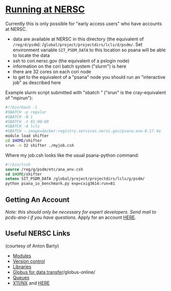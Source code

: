 [Running at NERSC](https://confluence.slac.stanford.edu/display/PCDS/Running+at+NERSC)
===
Currently this is only possible for "early access users" who have accounts at NERSC.

  - data are available at NERSC in this directory (the equivalent of `/reg/d/psdm`): /`global/project/projectdirs/lcls/d/psdm/`.  Set environment variable `SIT_PSDM_DATA` to this location so psana will be able to locate the data
  - ssh to cori.nersc.gov (the equivalent of a pslogin node)
  - information on the cori batch system ("slurm") is here
  - there are 32 cores on each cori node
  - to get to the equivalent of a "psana" node you should run an "interactive job" as described here

Example slurm script submitted with "sbatch <scriptname>" ("srun" is the cray-equivalent of "mpirun"):
```sh
#!/bin/bash -l
#SBATCH -p regular
#SBATCH -N 1
#SBATCH -t 01:00:00
#SBATCH -A lcls
#SBATCH --image=docker:registry.services.nersc.gov/psana:ana-0.17.4a
module load shifter
cd $HOME/shifter
srun -n 32 shifter ./myjob.csh
```

Where my job.csh looks like the usual psana-python command:

```tcsh
#!/bin/tcsh
source /reg/g/psdm/etc/ana_env.csh
cd $HOME/shifter
setenv SIT_PSDM_DATA /global/project/projectdirs/lcls/g/psdm/
python psana_io_benchmark.py exp=cxig3614:run=81
```

Getting An Account
---
*Note: this should only be necessary for expert developers.  Send mail to pcds-ana-l if you have questions.*
Apply for an account [HERE](http://www.nersc.gov/users/accounts/user-accounts/get-a-nersc-account/).

Useful NERSC Links
---
(courtesy of Anton Barty)
 
  - [Modules](http://www.nersc.gov/users/software/nersc-user-environment/modules/)
  - [Version control](http://www.nersc.gov/users/software/version-control-tools/)
  - [Libraries](http://www.nersc.gov/users/software/programming-libraries/)
  - [Globus for data transfer](http://www.nersc.gov/users/storage-and-file-systems/transferring-data)/globus-online/
  - [Queues](http://www.nersc.gov/users/queues/)
  - [X11/NX](http://www.nersc.gov/users/connecting-to-nersc/using-nx/) and [HERE](http://portal.nersc.gov/project/mpccc/nx/NX_Tutorial/M_Install.html)
